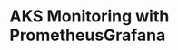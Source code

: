 # AKS Monitoring with PrometheusGrafana                                                                                                                                                                                                                                      
